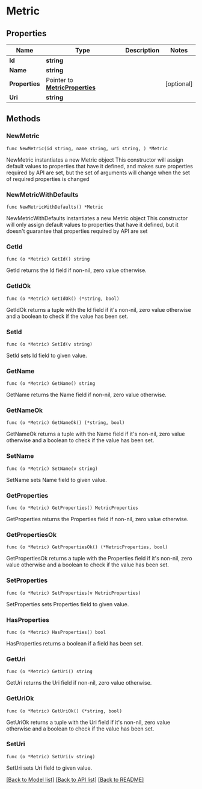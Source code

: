 # Metric

## Properties

Name | Type | Description | Notes
------------ | ------------- | ------------- | -------------
**Id** | **string** |  | 
**Name** | **string** |  | 
**Properties** | Pointer to [**MetricProperties**](MetricProperties.md) |  | [optional] 
**Uri** | **string** |  | 

## Methods

### NewMetric

`func NewMetric(id string, name string, uri string, ) *Metric`

NewMetric instantiates a new Metric object
This constructor will assign default values to properties that have it defined,
and makes sure properties required by API are set, but the set of arguments
will change when the set of required properties is changed

### NewMetricWithDefaults

`func NewMetricWithDefaults() *Metric`

NewMetricWithDefaults instantiates a new Metric object
This constructor will only assign default values to properties that have it defined,
but it doesn't guarantee that properties required by API are set

### GetId

`func (o *Metric) GetId() string`

GetId returns the Id field if non-nil, zero value otherwise.

### GetIdOk

`func (o *Metric) GetIdOk() (*string, bool)`

GetIdOk returns a tuple with the Id field if it's non-nil, zero value otherwise
and a boolean to check if the value has been set.

### SetId

`func (o *Metric) SetId(v string)`

SetId sets Id field to given value.


### GetName

`func (o *Metric) GetName() string`

GetName returns the Name field if non-nil, zero value otherwise.

### GetNameOk

`func (o *Metric) GetNameOk() (*string, bool)`

GetNameOk returns a tuple with the Name field if it's non-nil, zero value otherwise
and a boolean to check if the value has been set.

### SetName

`func (o *Metric) SetName(v string)`

SetName sets Name field to given value.


### GetProperties

`func (o *Metric) GetProperties() MetricProperties`

GetProperties returns the Properties field if non-nil, zero value otherwise.

### GetPropertiesOk

`func (o *Metric) GetPropertiesOk() (*MetricProperties, bool)`

GetPropertiesOk returns a tuple with the Properties field if it's non-nil, zero value otherwise
and a boolean to check if the value has been set.

### SetProperties

`func (o *Metric) SetProperties(v MetricProperties)`

SetProperties sets Properties field to given value.

### HasProperties

`func (o *Metric) HasProperties() bool`

HasProperties returns a boolean if a field has been set.

### GetUri

`func (o *Metric) GetUri() string`

GetUri returns the Uri field if non-nil, zero value otherwise.

### GetUriOk

`func (o *Metric) GetUriOk() (*string, bool)`

GetUriOk returns a tuple with the Uri field if it's non-nil, zero value otherwise
and a boolean to check if the value has been set.

### SetUri

`func (o *Metric) SetUri(v string)`

SetUri sets Uri field to given value.



[[Back to Model list]](../README.md#documentation-for-models) [[Back to API list]](../README.md#documentation-for-api-endpoints) [[Back to README]](../README.md)


